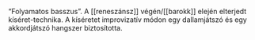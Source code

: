 “Folyamatos basszus”. A [[reneszánsz]] végén/[[barokk]] elején elterjedt kíséret-technika. A kíséretet improvizatív módon egy dallamjátszó és egy akkordjátszó hangszer biztosította.